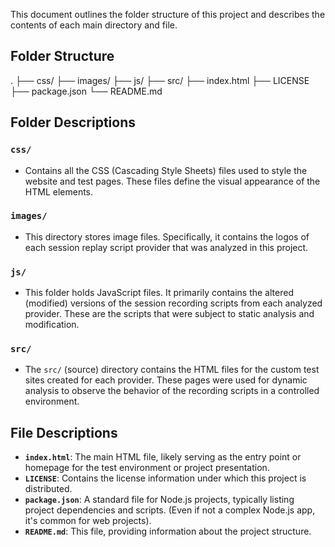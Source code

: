 This document outlines the folder structure of this project and describes the contents of each main directory and file.

## Folder Structure
.
├── css/
├── images/
├── js/
├── src/
├── index.html
├── LICENSE
├── package.json
└── README.md

## Folder Descriptions

### `css/`
*   Contains all the CSS (Cascading Style Sheets) files used to style the website and test pages. These files define the visual appearance of the HTML elements.

### `images/`
*   This directory stores image files. Specifically, it contains the logos of each session replay script provider that was analyzed in this project.

### `js/`
*   This folder holds JavaScript files. It primarily contains the altered (modified) versions of the session recording scripts from each analyzed provider. These are the scripts that were subject to static analysis and modification.

### `src/`
*   The `src/` (source) directory contains the HTML files for the custom test sites created for each provider. These pages were used for dynamic analysis to observe the behavior of the recording scripts in a controlled environment.

## File Descriptions

*   **`index.html`**: The main HTML file, likely serving as the entry point or homepage for the test environment or project presentation.
*   **`LICENSE`**: Contains the license information under which this project is distributed.
*   **`package.json`**: A standard file for Node.js projects, typically listing project dependencies and scripts. (Even if not a complex Node.js app, it's common for web projects).
*   **`README.md`**: This file, providing information about the project structure.